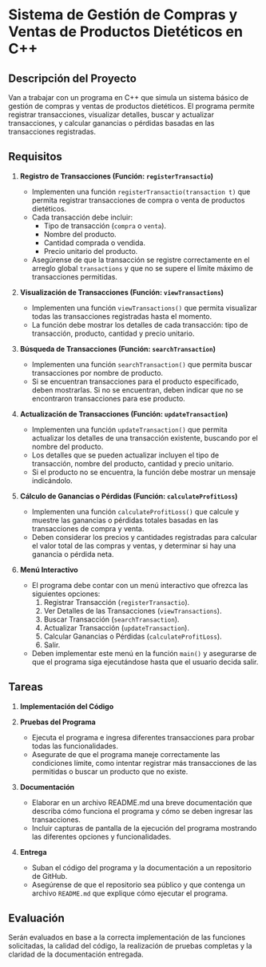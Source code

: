 # Sistema de Gestión de Compras y Ventas de Productos Dietéticos en C++

## Descripción del Proyecto

Van a trabajar con un programa en C++ que simula un sistema básico de gestión de compras y ventas de productos dietéticos. El programa permite registrar transacciones, visualizar detalles, buscar y actualizar transacciones, y calcular ganancias o pérdidas basadas en las transacciones registradas.

## Requisitos

1. **Registro de Transacciones (Función: `registerTransactio`)**
   - Implementen una función `registerTransactio(transaction t)` que permita registrar transacciones de compra o venta de productos dietéticos.
   - Cada transacción debe incluir:
     - Tipo de transacción (`compra` o `venta`).
     - Nombre del producto.
     - Cantidad comprada o vendida.
     - Precio unitario del producto.
   - Asegúrense de que la transacción se registre correctamente en el arreglo global `transactions` y que no se supere el límite máximo de transacciones permitidas.

2. **Visualización de Transacciones (Función: `viewTransactions`)**
   - Implementen una función `viewTransactions()` que permita visualizar todas las transacciones registradas hasta el momento.
   - La función debe mostrar los detalles de cada transacción: tipo de transacción, producto, cantidad y precio unitario.

3. **Búsqueda de Transacciones (Función: `searchTransaction`)**
   - Implementen una función `searchTransaction()` que permita buscar transacciones por nombre de producto.
   - Si se encuentran transacciones para el producto especificado, deben mostrarlas. Si no se encuentran, deben indicar que no se encontraron transacciones para ese producto.

4. **Actualización de Transacciones (Función: `updateTransaction`)**
   - Implementen una función `updateTransaction()` que permita actualizar los detalles de una transacción existente, buscando por el nombre del producto.
   - Los detalles que se pueden actualizar incluyen el tipo de transacción, nombre del producto, cantidad y precio unitario.
   - Si el producto no se encuentra, la función debe mostrar un mensaje indicándolo.

5. **Cálculo de Ganancias o Pérdidas (Función: `calculateProfitLoss`)**
   - Implementen una función `calculateProfitLoss()` que calcule y muestre las ganancias o pérdidas totales basadas en las transacciones de compra y venta.
   - Deben considerar los precios y cantidades registradas para calcular el valor total de las compras y ventas, y determinar si hay una ganancia o pérdida neta.

6. **Menú Interactivo**
   - El programa debe contar con un menú interactivo que ofrezca las siguientes opciones:
     1. Registrar Transacción (`registerTransactio`).
     2. Ver Detalles de las Transacciones (`viewTransactions`).
     3. Buscar Transacción (`searchTransaction`).
     4. Actualizar Transacción (`updateTransaction`).
     5. Calcular Ganancias o Pérdidas (`calculateProfitLoss`).
     6. Salir.
   - Deben implementar este menú en la función `main()` y asegurarse de que el programa siga ejecutándose hasta que el usuario decida salir.

## Tareas

1. **Implementación del Código**
2. **Pruebas del Programa**
   - Ejecuta el programa e ingresa diferentes transacciones para probar todas las funcionalidades.
   - Asegurate de que el programa maneje correctamente las condiciones límite, como intentar registrar más transacciones de las permitidas o buscar un producto que no existe.

3. **Documentación**
   - Elaborar en un archivo README.md una breve documentación que describa cómo funciona el programa y cómo se deben ingresar las transacciones.
   - Incluir capturas de pantalla de la ejecución del programa mostrando las diferentes opciones y funcionalidades.

4. **Entrega**
   - Suban el código del programa y la documentación a un repositorio de GitHub.
   - Asegúrense de que el repositorio sea público y que contenga un archivo `README.md` que explique cómo ejecutar el programa.

## Evaluación

Serán evaluados en base a la correcta implementación de las funciones solicitadas, la calidad del código, la realización de pruebas completas y la claridad de la documentación entregada.

